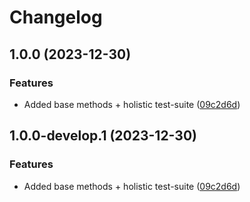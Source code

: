 # Changelog

## 1.0.0 (2023-12-30)


### Features

* Added base methods + holistic test-suite ([09c2d6d](https://github.com/Eengineer1/sd-jwt-veramo/commit/09c2d6da1daf60a1082598a1a308af43c2ae8cc6))

## 1.0.0-develop.1 (2023-12-30)


### Features

* Added base methods + holistic test-suite ([09c2d6d](https://github.com/Eengineer1/sd-jwt-veramo/commit/09c2d6da1daf60a1082598a1a308af43c2ae8cc6))
